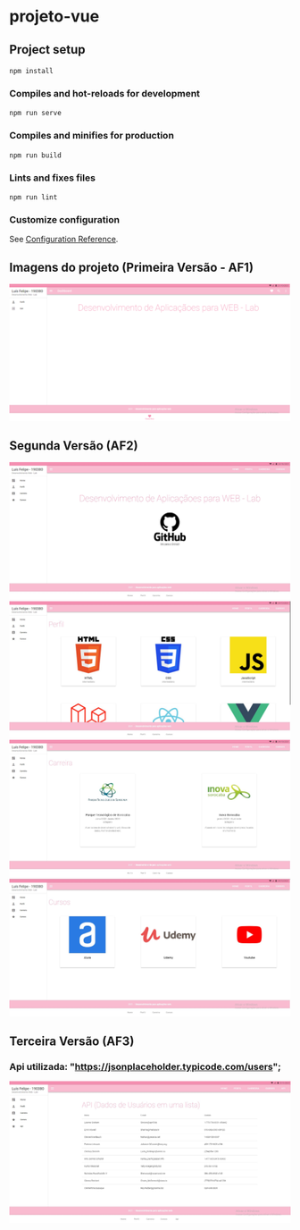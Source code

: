 # projeto-vue

## Project setup
```
npm install
```

### Compiles and hot-reloads for development
```
npm run serve
```

### Compiles and minifies for production
```
npm run build
```

### Lints and fixes files
```
npm run lint
```

### Customize configuration
See [Configuration Reference](https://cli.vuejs.org/config/).

## Imagens do projeto (Primeira Versão - AF1)

<img src="af.png">

## Segunda Versão (AF2)

<img src="imagem1.jpg">
<img src="Imagem2.jpg">
<img src="Imagem3.jpg">
<img src="imagem4.jpg">

## Terceira Versão (AF3) 
### Api utilizada: "https://jsonplaceholder.typicode.com/users";

<img src="imagem5.jpg">


 


